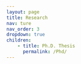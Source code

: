```yaml
---
layout: page
title: Research
nav: ture
nav_order: 3
dropdown: true
children: 
    - title: Ph.D. Thesis
      permalink: /Phd/
---
```

